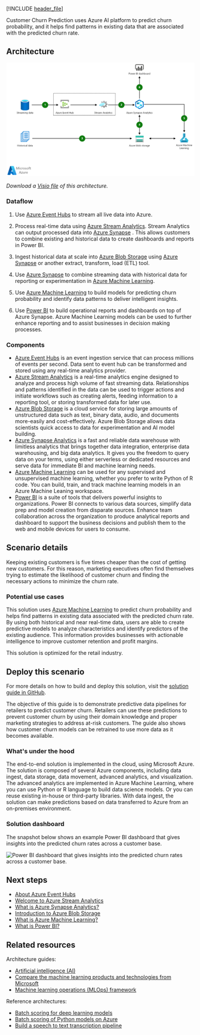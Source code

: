 [!INCLUDE [header_file](../../../includes/sol-idea-header.md)]

Customer Churn Prediction uses Azure AI platform to predict churn probability, and it helps find patterns in existing data that are associated with the predicted churn rate.

## Architecture

[ ![Architecture diagram: predicting customer churn with machine learning](_images/customer-churn-prediction.png)](_images/customer-churn-prediction.png#lightbox)

*Download a [Visio file](https://arch-center.azureedge.net/customer-churn-prediction.vsdx) of this architecture.*

### Dataflow

1. Use [Azure Event Hubs](https://azure.microsoft.com/services/event-hubs) to stream all live data into Azure.

1. Process real-time data using [Azure Stream Analytics](https://azure.microsoft.com/services/stream-analytics). Stream Analytics can output processed data into [Azure Synapse](https://azure.microsoft.com/services/synapse-analytics) . This allows customers to combine existing and historical data to create dashboards and reports in Power BI.

1. Ingest historical data at scale into [Azure Blob Storage](https://azure.microsoft.com/services/storage/blobs) using [Azure Synapse](https://azure.microsoft.com/services/synapse-analytics) or another extract, transform, load (ETL) tool.

1. Use [Azure Synapse](https://azure.microsoft.com/services/synapse-analytics) to combine streaming data with historical data for reporting or experimentation in [Azure Machine Learning](https://azure.microsoft.com/free/machine-learning).

1. Use [Azure Machine Learning](https://azure.microsoft.com/free/machine-learning) to build models for predicting churn probability and identify data patterns to deliver intelligent insights.

1. Use [Power BI](https://powerbi.microsoft.com) to build operational reports and dashboards on top of Azure Synapse. Azure Machine Learning models can be used to further enhance reporting and to assist businesses in decision making processes.

### Components

- [Azure Event Hubs](https://azure.microsoft.com/services/event-hubs) is an event ingestion service that can process millions of events per second. Data sent to event hub can be transformed and stored using any real-time analytics provider.
- [Azure Stream Analytics](https://azure.microsoft.com/services/stream-analytics) is a real-time analytics engine designed to analyze and process high volume of fast streaming data. Relationships and patterns identified in the data can be used to trigger actions and initiate workflows such as creating alerts, feeding information to a reporting tool, or storing transformed data for later use.
- [Azure Blob Storage](https://azure.microsoft.com/services/storage/blobs) is a cloud service for storing large amounts of unstructured data such as text, binary data, audio, and documents more-easily and cost-effectively. Azure Blob Storage allows data scientists quick access to data for experimentation and AI model building.
- [Azure Synapse Analytics](https://azure.microsoft.com/services/synapse-analytics) is a fast and reliable data warehouse with limitless analytics that brings together data integration, enterprise data warehousing, and big data analytics. It gives you the freedom to query data on your terms, using either serverless or dedicated resources and serve data for immediate BI and machine learning needs.
- [Azure Machine Learning](https://azure.microsoft.com/free/machine-learning) can be used for any supervised and unsupervised machine learning, whether you prefer to write Python of R code. You can build, train, and track machine learning models in an Azure Machine Leaning workspace.
- [Power BI](https://powerbi.microsoft.com) is a suite of tools that delivers powerful insights to organizations. Power BI connects to various data sources, simplify data prep and model creation from disparate sources. Enhance team collaboration across the organization to produce analytical reports and dashboard to support the business decisions and publish them to the web and mobile devices for users to consume.

## Scenario details

Keeping existing customers is five times cheaper than the cost of getting new customers. For this reason, marketing executives often find themselves trying to estimate the likelihood of customer churn and finding the necessary actions to minimize the churn rate.

### Potential use cases

This solution uses [Azure Machine Learning](/azure/machine-learning) to predict churn probability and helps find patterns in existing data associated with the predicted churn rate. By using both historical and near real-time data, users are able to create predictive models to analyze characteristics and identify predictors of the existing audience. This information provides businesses with actionable intelligence to improve customer retention and profit margins.

This solution is optimized for the retail industry.

## Deploy this scenario

For more details on how to build and deploy this solution, visit the [solution guide in GitHub](https://github.com/Azure/cortana-intelligence-churn-prediction-solution).

The objective of this guide is to demonstrate predictive data pipelines for retailers to predict customer churn. Retailers can use these predictions to prevent customer churn by using their domain knowledge and proper marketing strategies to address at-risk customers. The guide also shows how customer churn models can be retrained to use more data as it becomes available.

### What's under the hood

The end-to-end solution is implemented in the cloud, using Microsoft Azure. The solution is composed of several Azure components, including data ingest, data storage, data movement, advanced analytics, and visualization. The advanced analytics are implemented in Azure Machine Learning, where you can use Python or R language to build data science models. Or you can reuse existing in-house or third-party libraries. With data ingest, the solution can make predictions based on data transferred to Azure from an on-premises environment.

### Solution dashboard

The snapshot below shows an example Power BI dashboard that gives insights into the predicted churn rates across a customer base.

![Power BI dashboard that gives insights into the predicted churn rates across a customer base.](https://az712634.vo.msecnd.net/tutorials/Retail-Customer-Churn-Prediction/customer-churn-dashboard-2.png)

## Next steps

- [About Azure Event Hubs](/azure/event-hubs/event-hubs-about)
- [Welcome to Azure Stream Analytics](/azure/stream-analytics/stream-analytics-introduction)
- [What is Azure Synapse Analytics?](/azure/synapse-analytics/overview-what-is)
- [Introduction to Azure Blob Storage](/azure/storage/blobs/storage-blobs-introduction)
- [What is Azure Machine Learning?](/azure/machine-learning/overview-what-is-azure-machine-learning)
- [What is Power BI?](/power-bi/fundamentals/power-bi-overview)

## Related resources

Architecture guides:

- [Artificial intelligence (AI)](../../data-guide/big-data/ai-overview.md)
- [Compare the machine learning products and technologies from Microsoft](../../ai-ml/guide/data-science-and-machine-learning.md)
- [Machine learning operations (MLOps) framework](../../ai-ml/guide/mlops-technical-paper.yml)

Reference architectures:

- [Batch scoring for deep learning models](../../ai-ml/architecture/batch-scoring-deep-learning.yml)
- [Batch scoring of Python models on Azure](../../ai-ml/architecture/batch-scoring-python.yml)
- [Build a speech to text transcription pipeline](/azure/architecture/example-scenario/ai/speech-to-text-transcription-analytics)
